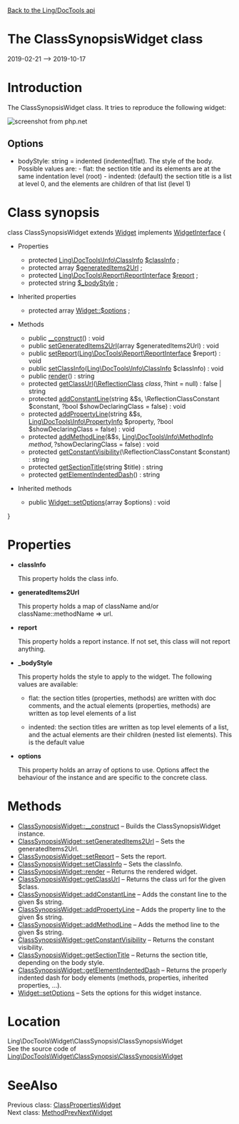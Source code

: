 [Back to the Ling/DocTools api](https://github.com/lingtalfi/DocTools/blob/master/doc/api/Ling/DocTools.md)



The ClassSynopsisWidget class
================
2019-02-21 --> 2019-10-17






Introduction
============

The ClassSynopsisWidget class.
It tries to reproduce the following widget:

![screenshot from php.net](http://lingtalfi.com/img/universe/DocTools/class-synopsis-widget.png)


Options
----------
- bodyStyle: string = indented (indented|flat).
     The style of the body. Possible values are:
         - flat: the section title and its elements are at the same indentation level (root)
         - indented: (default) the section title is a list at level 0, and the elements are children of that list (level 1)



Class synopsis
==============


class <span class="pl-k">ClassSynopsisWidget</span> extends [Widget](https://github.com/lingtalfi/DocTools/blob/master/doc/api/Ling/DocTools/Widget/Widget.md) implements [WidgetInterface](https://github.com/lingtalfi/DocTools/blob/master/doc/api/Ling/DocTools/Widget/WidgetInterface.md) {

- Properties
    - protected [Ling\DocTools\Info\ClassInfo](https://github.com/lingtalfi/DocTools/blob/master/doc/api/Ling/DocTools/Info/ClassInfo.md) [$classInfo](#property-classInfo) ;
    - protected array [$generatedItems2Url](#property-generatedItems2Url) ;
    - protected [Ling\DocTools\Report\ReportInterface](https://github.com/lingtalfi/DocTools/blob/master/doc/api/Ling/DocTools/Report/ReportInterface.md) [$report](#property-report) ;
    - protected string [$_bodyStyle](#property-_bodyStyle) ;

- Inherited properties
    - protected array [Widget::$options](#property-options) ;

- Methods
    - public [__construct](https://github.com/lingtalfi/DocTools/blob/master/doc/api/Ling/DocTools/Widget/ClassSynopsis/ClassSynopsisWidget/__construct.md)() : void
    - public [setGeneratedItems2Url](https://github.com/lingtalfi/DocTools/blob/master/doc/api/Ling/DocTools/Widget/ClassSynopsis/ClassSynopsisWidget/setGeneratedItems2Url.md)(array $generatedItems2Url) : void
    - public [setReport](https://github.com/lingtalfi/DocTools/blob/master/doc/api/Ling/DocTools/Widget/ClassSynopsis/ClassSynopsisWidget/setReport.md)([Ling\DocTools\Report\ReportInterface](https://github.com/lingtalfi/DocTools/blob/master/doc/api/Ling/DocTools/Report/ReportInterface.md) $report) : void
    - public [setClassInfo](https://github.com/lingtalfi/DocTools/blob/master/doc/api/Ling/DocTools/Widget/ClassSynopsis/ClassSynopsisWidget/setClassInfo.md)([Ling\DocTools\Info\ClassInfo](https://github.com/lingtalfi/DocTools/blob/master/doc/api/Ling/DocTools/Info/ClassInfo.md) $classInfo) : void
    - public [render](https://github.com/lingtalfi/DocTools/blob/master/doc/api/Ling/DocTools/Widget/ClassSynopsis/ClassSynopsisWidget/render.md)() : string
    - protected [getClassUrl](https://github.com/lingtalfi/DocTools/blob/master/doc/api/Ling/DocTools/Widget/ClassSynopsis/ClassSynopsisWidget/getClassUrl.md)([\ReflectionClass](http://php.net/manual/en/class.reflectionclass.php) $class, ?$hint = null) : false | string
    - protected [addConstantLine](https://github.com/lingtalfi/DocTools/blob/master/doc/api/Ling/DocTools/Widget/ClassSynopsis/ClassSynopsisWidget/addConstantLine.md)(string &$s, \ReflectionClassConstant $constant, ?bool $showDeclaringClass = false) : void
    - protected [addPropertyLine](https://github.com/lingtalfi/DocTools/blob/master/doc/api/Ling/DocTools/Widget/ClassSynopsis/ClassSynopsisWidget/addPropertyLine.md)(string &$s, [Ling\DocTools\Info\PropertyInfo](https://github.com/lingtalfi/DocTools/blob/master/doc/api/Ling/DocTools/Info/PropertyInfo.md) $property, ?bool $showDeclaringClass = false) : void
    - protected [addMethodLine](https://github.com/lingtalfi/DocTools/blob/master/doc/api/Ling/DocTools/Widget/ClassSynopsis/ClassSynopsisWidget/addMethodLine.md)(&$s, [Ling\DocTools\Info\MethodInfo](https://github.com/lingtalfi/DocTools/blob/master/doc/api/Ling/DocTools/Info/MethodInfo.md) $method, ?$showDeclaringClass = false) : void
    - protected [getConstantVisibility](https://github.com/lingtalfi/DocTools/blob/master/doc/api/Ling/DocTools/Widget/ClassSynopsis/ClassSynopsisWidget/getConstantVisibility.md)(\ReflectionClassConstant $constant) : string
    - protected [getSectionTitle](https://github.com/lingtalfi/DocTools/blob/master/doc/api/Ling/DocTools/Widget/ClassSynopsis/ClassSynopsisWidget/getSectionTitle.md)(string $title) : string
    - protected [getElementIndentedDash](https://github.com/lingtalfi/DocTools/blob/master/doc/api/Ling/DocTools/Widget/ClassSynopsis/ClassSynopsisWidget/getElementIndentedDash.md)() : string

- Inherited methods
    - public [Widget::setOptions](https://github.com/lingtalfi/DocTools/blob/master/doc/api/Ling/DocTools/Widget/Widget/setOptions.md)(array $options) : void

}




Properties
=============

- <span id="property-classInfo"><b>classInfo</b></span>

    This property holds the class info.
    
    

- <span id="property-generatedItems2Url"><b>generatedItems2Url</b></span>

    This property holds a map of className and/or className::methodName => url.
    
    

- <span id="property-report"><b>report</b></span>

    This property holds a report instance.
    If not set, this class will not report anything.
    
    

- <span id="property-_bodyStyle"><b>_bodyStyle</b></span>

    This property holds the style to apply to the widget.
    The following values are available:
    - flat: the section titles (properties, methods) are written with doc comments, and the actual elements (properties, methods)
         are written as top level elements of a list
    
    - indented: the section titles are written as top level elements of a list, and the actual elements are their children (nested list elements).
         This is the default value
    
    

- <span id="property-options"><b>options</b></span>

    This property holds an array of options to use. Options affect the behaviour of the instance and
    are specific to the concrete class.
    
    



Methods
==============

- [ClassSynopsisWidget::__construct](https://github.com/lingtalfi/DocTools/blob/master/doc/api/Ling/DocTools/Widget/ClassSynopsis/ClassSynopsisWidget/__construct.md) &ndash; Builds the ClassSynopsisWidget instance.
- [ClassSynopsisWidget::setGeneratedItems2Url](https://github.com/lingtalfi/DocTools/blob/master/doc/api/Ling/DocTools/Widget/ClassSynopsis/ClassSynopsisWidget/setGeneratedItems2Url.md) &ndash; Sets the generatedItems2Url.
- [ClassSynopsisWidget::setReport](https://github.com/lingtalfi/DocTools/blob/master/doc/api/Ling/DocTools/Widget/ClassSynopsis/ClassSynopsisWidget/setReport.md) &ndash; Sets the report.
- [ClassSynopsisWidget::setClassInfo](https://github.com/lingtalfi/DocTools/blob/master/doc/api/Ling/DocTools/Widget/ClassSynopsis/ClassSynopsisWidget/setClassInfo.md) &ndash; Sets the classInfo.
- [ClassSynopsisWidget::render](https://github.com/lingtalfi/DocTools/blob/master/doc/api/Ling/DocTools/Widget/ClassSynopsis/ClassSynopsisWidget/render.md) &ndash; Returns the rendered widget.
- [ClassSynopsisWidget::getClassUrl](https://github.com/lingtalfi/DocTools/blob/master/doc/api/Ling/DocTools/Widget/ClassSynopsis/ClassSynopsisWidget/getClassUrl.md) &ndash; Returns the class url for the given $class.
- [ClassSynopsisWidget::addConstantLine](https://github.com/lingtalfi/DocTools/blob/master/doc/api/Ling/DocTools/Widget/ClassSynopsis/ClassSynopsisWidget/addConstantLine.md) &ndash; Adds the constant line to the given $s string.
- [ClassSynopsisWidget::addPropertyLine](https://github.com/lingtalfi/DocTools/blob/master/doc/api/Ling/DocTools/Widget/ClassSynopsis/ClassSynopsisWidget/addPropertyLine.md) &ndash; Adds the property line to the given $s string.
- [ClassSynopsisWidget::addMethodLine](https://github.com/lingtalfi/DocTools/blob/master/doc/api/Ling/DocTools/Widget/ClassSynopsis/ClassSynopsisWidget/addMethodLine.md) &ndash; Adds the method line to the given $s string.
- [ClassSynopsisWidget::getConstantVisibility](https://github.com/lingtalfi/DocTools/blob/master/doc/api/Ling/DocTools/Widget/ClassSynopsis/ClassSynopsisWidget/getConstantVisibility.md) &ndash; Returns the constant visibility.
- [ClassSynopsisWidget::getSectionTitle](https://github.com/lingtalfi/DocTools/blob/master/doc/api/Ling/DocTools/Widget/ClassSynopsis/ClassSynopsisWidget/getSectionTitle.md) &ndash; Returns the section title, depending on the body style.
- [ClassSynopsisWidget::getElementIndentedDash](https://github.com/lingtalfi/DocTools/blob/master/doc/api/Ling/DocTools/Widget/ClassSynopsis/ClassSynopsisWidget/getElementIndentedDash.md) &ndash; Returns the properly indented dash for body elements (methods, properties, inherited properties, ...).
- [Widget::setOptions](https://github.com/lingtalfi/DocTools/blob/master/doc/api/Ling/DocTools/Widget/Widget/setOptions.md) &ndash; Sets the options for this widget instance.





Location
=============
Ling\DocTools\Widget\ClassSynopsis\ClassSynopsisWidget<br>
See the source code of [Ling\DocTools\Widget\ClassSynopsis\ClassSynopsisWidget](https://github.com/lingtalfi/DocTools/blob/master/Widget/ClassSynopsis/ClassSynopsisWidget.php)



SeeAlso
==============
Previous class: [ClassPropertiesWidget](https://github.com/lingtalfi/DocTools/blob/master/doc/api/Ling/DocTools/Widget/ClassProperties/ClassPropertiesWidget.md)<br>Next class: [MethodPrevNextWidget](https://github.com/lingtalfi/DocTools/blob/master/doc/api/Ling/DocTools/Widget/MethodPrevNext/MethodPrevNextWidget.md)<br>
